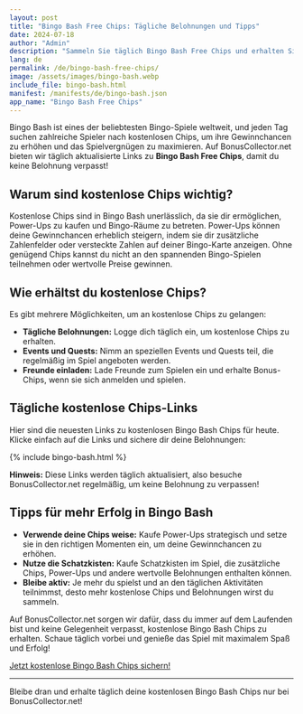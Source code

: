 ```yaml
---
layout: post
title: "Bingo Bash Free Chips: Tägliche Belohnungen und Tipps"
date: 2024-07-18
author: "Admin"
description: "Sammeln Sie täglich Bingo Bash Free Chips und erhalten Sie exklusive Bingo Bash Freebies. Entdecken Sie kostenlose Links und genießen Sie Ihr Bingo-Spiel in vollen Zügen!"
lang: de
permalink: /de/bingo-bash-free-chips/
image: /assets/images/bingo-bash.webp
include_file: bingo-bash.html
manifest: /manifests/de/bingo-bash.json
app_name: "Bingo Bash Free Chips"
---
```


Bingo Bash ist eines der beliebtesten Bingo-Spiele weltweit, und jeden Tag suchen zahlreiche Spieler nach kostenlosen Chips, um ihre Gewinnchancen zu erhöhen und das Spielvergnügen zu maximieren. Auf BonusCollector.net bieten wir täglich aktualisierte Links zu **Bingo Bash Free Chips**, damit du keine Belohnung verpasst!

## Warum sind kostenlose Chips wichtig?

Kostenlose Chips sind in Bingo Bash unerlässlich, da sie dir ermöglichen, Power-Ups zu kaufen und Bingo-Räume zu betreten. Power-Ups können deine Gewinnchancen erheblich steigern, indem sie dir zusätzliche Zahlenfelder oder versteckte Zahlen auf deiner Bingo-Karte anzeigen. Ohne genügend Chips kannst du nicht an den spannenden Bingo-Spielen teilnehmen oder wertvolle Preise gewinnen.

## Wie erhältst du kostenlose Chips?

Es gibt mehrere Möglichkeiten, um an kostenlose Chips zu gelangen:

- **Tägliche Belohnungen:** Logge dich täglich ein, um kostenlose Chips zu erhalten.
- **Events und Quests:** Nimm an speziellen Events und Quests teil, die regelmäßig im Spiel angeboten werden.
- **Freunde einladen:** Lade Freunde zum Spielen ein und erhalte Bonus-Chips, wenn sie sich anmelden und spielen.

## Tägliche kostenlose Chips-Links

Hier sind die neuesten Links zu kostenlosen Bingo Bash Chips für heute. Klicke einfach auf die Links und sichere dir deine Belohnungen:

{% include bingo-bash.html %}

**Hinweis:** Diese Links werden täglich aktualisiert, also besuche BonusCollector.net regelmäßig, um keine Belohnung zu verpassen!

## Tipps für mehr Erfolg in Bingo Bash

- **Verwende deine Chips weise:** Kaufe Power-Ups strategisch und setze sie in den richtigen Momenten ein, um deine Gewinnchancen zu erhöhen.
- **Nutze die Schatzkisten:** Kaufe Schatzkisten im Spiel, die zusätzliche Chips, Power-Ups und andere wertvolle Belohnungen enthalten können.
- **Bleibe aktiv:** Je mehr du spielst und an den täglichen Aktivitäten teilnimmst, desto mehr kostenlose Chips und Belohnungen wirst du sammeln.

Auf BonusCollector.net sorgen wir dafür, dass du immer auf dem Laufenden bist und keine Gelegenheit verpasst, kostenlose Bingo Bash Chips zu erhalten. Schaue täglich vorbei und genieße das Spiel mit maximalem Spaß und Erfolg!

[Jetzt kostenlose Bingo Bash Chips sichern!](#)

---

Bleibe dran und erhalte täglich deine kostenlosen Bingo Bash Chips nur bei BonusCollector.net!